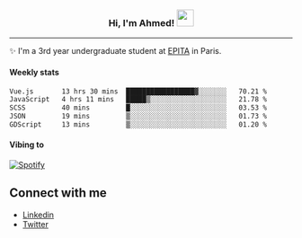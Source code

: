 <!-- Heading -->
<h3 align="center"> Hi, I'm Ahmed! <img src = "https://raw.githubusercontent.com/MartinHeinz/MartinHeinz/master/wave.gif" width = 30px></h3>

<!-- About section -->
---
✨ I'm a 3rd year undergraduate student at <a href="https://www.epita.fr/en/">EPITA</a> in Paris.

<h4 align ="left"> Weekly stats </h4>

<!--START_SECTION:waka-->

```txt
Vue.js       13 hrs 30 mins  █████████████████▓░░░░░░░   70.21 %
JavaScript   4 hrs 11 mins   █████▒░░░░░░░░░░░░░░░░░░░   21.78 %
SCSS         40 mins         █░░░░░░░░░░░░░░░░░░░░░░░░   03.53 %
JSON         19 mins         ▒░░░░░░░░░░░░░░░░░░░░░░░░   01.73 %
GDScript     13 mins         ▒░░░░░░░░░░░░░░░░░░░░░░░░   01.20 %
```

<!--END_SECTION:waka-->

<!-- [![Ahmed's GitHub stats](https://github-readme-stats.vercel.app/api?username=ahmedhassayoune)](https://github.com/anuraghazra/github-readme-stats) -->

<h4 align ="left">Vibing to</h4>

[![Spotify](https://novatorem-ten-lyart.vercel.app/api/spotify)](https://open.spotify.com/user/31knevkvll66tzc3gqtoi6ngjbre)

<!-- Connect section -->

## Connect with me
  * <a href="https://www.linkedin.com/in/ahmed-hassayoune">Linkedin</a>
  * <a href="https://twitter.com/Ahmedhassaaa">Twitter</a>

<!-- Connect section: END -->
